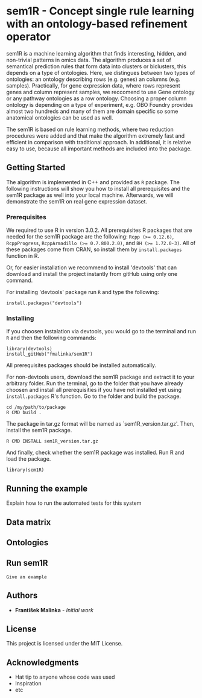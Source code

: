 # sem1R - Concept single rule learning with an ontology-based refinement operator

sem1R is a machine learning algorithm that finds interesting, hidden, and non-trivial patterns in omics data. The algorithm produces a set of semantical prediction rules that form data into clusters or biclusters, this depends on a type of ontologies. Here, we distingues between two types of ontologies: an ontology describing rows (e.g. genes) an columns (e.g. samples). Practically, for gene expression data, where rows represent genes and column represent samples, we reccomend to use Gene ontology or any pathway ontologies as a row ontology. Choosing a proper column ontology is depending on a type of experiment, e.g. OBO Foundry provides almost two hundreds and many of them are domain specific so some anatomical ontologies can be used as well.

The sem1R is based on rule learning methods, where two reduction procedures were added and that make the algorithm extremely fast and efficient in comparison with traditional approach. In additional, it is relative easy to use, because all important methods are included into the package.

## Getting Started
The algorithm is implemented in C++ and provided as `R` package. The following instructions will show you how to install all prerequisites and the sem1R package as well into your local machine. Afterwards, we will demonstrate the sem1R on real gene expression dataset.

### Prerequisites
We required to use R in version 3.0.2.
All prerequisites R packages that are needed for the sem1R package are the following:
`Rcpp (>= 0.12.6)`, `RcppProgress`, `RcppArmadillo (>= 0.7.800.2.0)`, and `BH (>= 1.72.0-3)`. All of these packages come from CRAN, so install them by `install.packages` function in R.

Or, for easier installation we recommend to install 'devtools' that can download and install the project instantly from gitHub using only one command.

For installing 'devtools' package run `R` and type the following:
```
install.packages("devtools")
```

### Installing
If you choosen instalation via devtools, you would go to the terminal and run `R` and then the following commands:

```
library(devtools)
install_gitHub("fmalinka/sem1R")
```
All prerequisites packages should be installed automatically.

For non-devtools users, download the sem1R package and extract it to your arbitrary folder.
Run the terminal, go to the folder that you have already choosen and install all prerequisities if you have not installed yet using `install.packages` R's function. Go to the folder and build the package.

```
cd /my/path/to/package
R CMD build .
```
The package in tar.gz format will be named as `sem1R_version.tar.gz'.
Then, install the sem1R package.

```
R CMD INSTALL sem1R_version.tar.gz
```

And finally, check whether the sem1R package was installed.
Run R and load the package.
```
library(sem1R)
```


## Running the example

Explain how to run the automated tests for this system

## Data matrix

## Ontologies

## Run sem1R

```
Give an example
```

## Authors

* **František Malinka** - *Initial work*

## License

This project is licensed under the MIT License.

## Acknowledgments

* Hat tip to anyone whose code was used
* Inspiration
* etc


